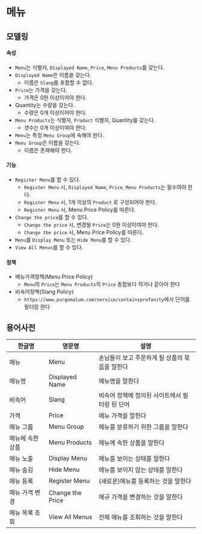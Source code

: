 # 메뉴

## 모델링
#### 속성
- `Menu`는 식별자, `Displayed Name`, `Price`, `Menu Products`를 갖는다.
- `Displayed Name`은 이름을 갖는다.
    - 이름은 `Slang`를 포함할 수 없다.
- `Price`는 가격을 갖는다.
    - 가격은 0원 이상이어야 한다.
- Quantity는 수량을 갖는다.
    - 수량은 0개 이상이어야 한다.
- `Menu Products`는 식별자, `Product` 식별자, Quantity를 갖는다.
    - 갯수는 0개 이상이여야 한다.
- `Menu`는 특정 `Menu Group`에 속해야 한다.
- `Menu Group`은 이름을 갖는다.
    - 이름은 존재해야 한다.
#### 기능
- `Register Menu`를 할 수 있다.
    - `Register Menu` 시, `Displayed Name`, `Price`, `Menu Products`는 필수여야 한다.
    - `Register Menu` 시, 1개 이상의 `Product` 로 구성되어야 한다.
    - `Register Menu` 시, Menu Price Policy를 따른다.
- `Change the price`를 할 수 있다.
    - `Change the price` 시, 변경될 `Price`는 0원 이상이여야 한다.
    - `Change the price` 시, Menu Price Policy를 따른다.
- `Menu`를 `Display Menu` 또는 `Hide Menu`를 할 수 있다.
- `View All Menus`를 할 수 있다.

#### 정책
- 메뉴가격정책(Menu Price Policy)
    - `Menu`의 `Price`는 `Menu Products`의 `Price` 총합보다 작거나 같아야 한다
- 비속어정책(Slang Policy)
    - `https://www.purgomalum.com/service/containsprofanity`에서 단어를 필터링 한다


## 용어사전
| 한글명 | 영문명 | 설명 |
| --- | --- | --- |
| 메뉴 | Menu | 손님들이 보고 주문하게 될 상품의 묶음을 말한다 |
| 메뉴명 | Displayed Name | 메뉴명을 말한다 |
| 비속어 | Slang | 비속어 정책에 정의된 사이트에서 필터링 된 단어 |
| 가격 | Price | 메뉴 가격을 말한다 |
| 메뉴 그룹 | Menu Group | 메뉴를 분류하기 위한 그룹을 말한다 |
| 메뉴에 속한 상품 | Menu Products | 메뉴에 속한 상품을 말한다 |
| 메뉴 노출 | Display Menu | 메뉴를 보이는 상태를 말한다 |
| 메뉴 숨김 | Hide Menu | 메뉴를 보이지 않는 상태를 말한다 |
| 메뉴 등록 | Register Menu | (새로운)메뉴를 등록하는 것을 말한다 |
| 메뉴 가격 변경 | Change the Price | 메규 가격을 변경하는 것을 말한다 |
| 메뉴 목록 조회 | View All Menus | 전체 메뉴를 조회하는 것을 말한다 |
